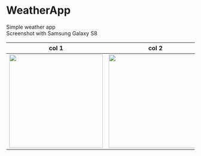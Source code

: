 # WeatherApp

Simple weather app <br/>
Screenshot with Samsung Galaxy S8

| col 1      | col 2      |
|------------|-------------|
| <img src="https://user-images.githubusercontent.com/16381989/75017594-479ec000-54c8-11ea-9b4b-3d84a2025959.jpg" width="250"> | <img src="https://user-images.githubusercontent.com/16381989/75017596-49688380-54c8-11ea-8bad-652b3b8300ae.jpg" width="250">


